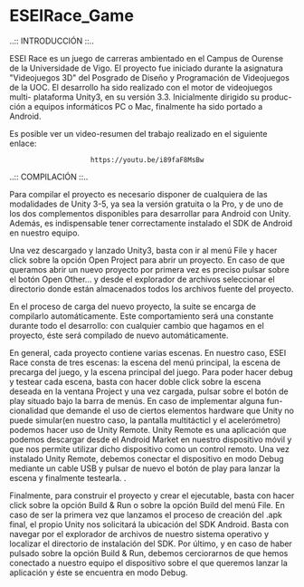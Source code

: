 # ESEIRace_Game

  ..:: INTRODUCCIÓN ::..


   ESEI Race es un juego de carreras ambientado en el Campus de Ourense
   de la Universidade de Vigo.
   El proyecto fue iniciado durante la asignatura "Videojuegos 3D" del
   Posgrado de Diseño y Programación de Videojuegos de la UOC.
   El desarrollo ha sido realizado con el motor de videojuegos multi-
   plataforma Unity3, en su versión 3.3. Inicialmente dirigido su produc-
   ción a equipos informáticos PC o Mac, finalmente ha sido portado a
   Android.

   Es posible ver un video-resumen del trabajo realizado en el siguiente
   enlace:

   						https://youtu.be/i89faF8MsBw

   ..:: COMPILACIÓN ::..


   Para compilar el proyecto es necesario disponer de cualquiera de las
   modalidades de Unity 3-5, ya sea la versión gratuita o la Pro, y de uno de
   los dos complementos disponibles para desarrollar para Android con Unity.
   Además, es indispensable tener correctamente instalado el SDK de Android
   en nuestro equipo.

   Una vez descargado y lanzado Unity3, basta con ir al menú File
   y hacer click sobre la opción Open Project para abrir un proyecto.
   En caso de que queramos abrir un nuevo proyecto por primera vez es
   preciso pulsar sobre el botón Open Other... y desde el explorador
   de archivos seleccionar el directorio donde están almacenados todos
   los archivos fuente del proyecto.

   En el proceso de carga del nuevo proyecto, la suite se encarga de
   compilarlo automáticamente. Este comportamiento será una constante
   durante todo el desarrollo: con cualquier cambio que hagamos en el
   proyecto, éste será compilado de nuevo automáticamente.

   En general, cada proyecto contiene varias escenas. En nuestro caso,
   ESEI Race consta de tres escenas: la escena del menú principal, la escena
   de precarga del juego, y la escena principal del juego. Para poder hacer
   debug y testear cada escena, basta con hacer doble click sobre la escena
   deseada en la ventana Project y una vez cargada, pulsar sobre el botón de
   play situado bajo la barra de menús. En caso de implementar alguna fun-
   cionalidad que demande el uso de ciertos elementos hardware que Unity no
   puede simular(en nuestro caso, la pantalla multitácticl y el acelerómetro)
   podemos hacer uso de Unity Remote. Unity Remote es una aplicación que
   podemos descargar desde el Android Market en nuestro dispositivo móvil
   y que nos permite utilizar dicho dispositivo como un control remoto.
   Una vez instalado Unity Remote, debemos conectar el dispositivo en modo
   Debug mediante un cable USB y pulsar de nuevo el botón de play para
   lanzar la escena y finalmente testearla.           .

   Finalmente, para construir el proyecto y crear el ejecutable, basta
   con hacer click sobre la opción Build & Run o sobre la opción Build del menú
   File. En caso de ser la primera vez que lanzamos el proceso de creación del
   .apk final, el propio Unity nos solicitará la ubicación del SDK Android.
   Basta con navegar por el explorador de archivos de nuestro sistema operativo
   y localizar el directorio de instalación del SDK. Por último, y en caso de
   haber pulsado sobre la opción Build & Run, debemos cerciorarnos de que hemos
   conectado a nuestro equipo el dispositivo sobre el que queremos lanzar la
   aplicación y éste se encuentra en modo Debug.
